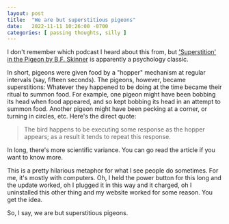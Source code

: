 ```yaml
---
layout: post
title:  "We are but superstitious pigeons"
date:   2022-11-11 10:26:00 -0700
categories: [ passing thoughts, silly ]
---
```


I don't remember which podcast I heard about this from, but ['Superstition' in the Pigeon by B.F. Skinner](https://psych.hanover.edu/classes/learning/papers/Skinner%20Superstion%20%281948%20orig%29.pdf) is apparently a psychology classic.

In short, pigeons were given food by a "hopper" mechanism at regular intervals (say, fifteen seconds). The pigeons, however, became superstitions: Whatever they happened to be doing at the time became their ritual to summon food. For example, one pigeon might have been bobbing its head when food appeared, and so kept bobbing its head in an attempt to summon food. Another pigeon might have been pecking at a corner, or turning in circles, etc. Here's the direct quote:

> The bird happens to be executing some response as the hopper appears; as a result it tends to repeat this response.

In long, there's more scientific variance. You can go read the article if you want to know more.

This is a pretty hilarious metaphor for what I see people do sometimes. For me, it's mostly with computers. Oh, I held the power button for this long and the update worked, oh I plugged it in this way and it charged, oh I uninstalled this other thing and my website worked for some reason. You get the idea.

So, I say, we are but superstitious pigeons.

